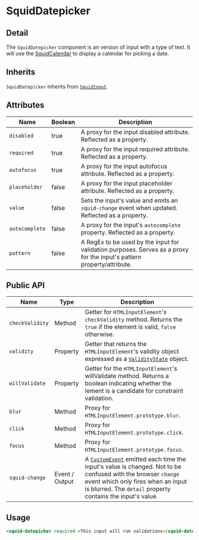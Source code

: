 # SquidDatepicker

## Detail

The `SquidDatepicker` component is an version of input with a type of text.  It will use the [SquidCalendar](../squid-Calendar) to display a calendar for picking a date.

## Inherits

`SquidDatepicker` inherits from [`SquidInput`](../squid-input).

## Attributes

| Name             | Boolean      | Description                                       |
|------------------|--------------|---------------------------------------------------|
| `disabled`       | true         | A proxy for the input disabled attribute. Reflected as a property. |
| `required`       | true         | A proxy for the input required attribute. Reflected as a property. |
| `autofocus`      | true         | A proxy for the input autofocus attribute. Reflected as a property. |
| `placeholder`    | false        | A proxy for the input placeholder attribute. Reflected as a property. |
| `value`          | false        | Sets the input's value and emits an `squid-change` event when updated. Reflected as a property. |
| `autocomplete`   | false        | A proxy for the input's `autocomplete` property. Reflected as a property. |
| `pattern`        | false        | A RegEx to be used by the input for validation purposes. Serves as a proxy for the input's pattern property/attribute. |

## Public API

| Name               | Type            | Description                                       |
|--------------------|-----------------|---------------------------------------------------|
| `checkValidity`    | Method          | Getter for `HTMLInputElement`'s `checkValidity` method. Returns the `true` if the element is valid, `false` otherwise. |
| `validity`         | Property        | Getter that returns the `HTMLInputElement`'s validity object expressed as a [`ValidityState`](https://developer.mozilla.org/en-US/docs/Web/API/ValidityState) object. |
| `willValidate`     | Property        | Getter for the `HTMLInputElement`'s willValidate method. Returns a boolean  indicating whether the lement is a candidate for constraint validation. |
| `blur`             | Method          | Proxy for `HTMLInputElement.prototype.blur`. |
| `click`             | Method         | Proxy for `HTMLInputElement.prototype.click`. |
| `focus`             | Method         | Proxy for `HTMLInputElement.prototype.focus`. |
| `squid-change`        | Event / Output | A [`CustomEvent`](https://developer.mozilla.org/en-US/docs/Web/API/CustomEvent) emitted each time the input's value is changed. Not to be confused with the browser `change` event which only fires when an input is blurred. The `detail` property contains the input's value. |

## Usage

```html
<squid-datepicker required >This input will run validations</squid-datepicker>
```
